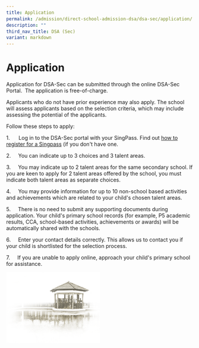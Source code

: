 ```yaml
---
title: Application
permalink: /admission/direct-school-admission-dsa/dsa-sec/application/
description: ""
third_nav_title: DSA (Sec)
variant: markdown
---
```

# **Application**

Application for DSA-Sec can be submitted through the online DSA-Sec Portal.&nbsp; The application is free-of-charge.

Applicants who do not have prior experience may also apply.  The school will assess applicants based on the selection criteria, which may include assessing the potential of the applicants.

Follow these steps to apply:

1.&nbsp;&nbsp;&nbsp;&nbsp;&nbsp; Log in to the DSA-Sec portal with your SingPass. Find out [how to register for a Singpass](https://www.singpass.gov.sg/home/ui/register/instructions) (if you don't have one.

2.&nbsp;&nbsp;&nbsp;&nbsp;&nbsp;You can indicate up to 3 choices and 3 talent areas.

3.&nbsp;&nbsp;&nbsp;&nbsp;&nbsp;You may indicate up to 2 talent areas for the same secondary school. If you are keen to apply for 2 talent areas offered by the school, you must indicate both talent areas as separate choices.

4.&nbsp;&nbsp;&nbsp;&nbsp;&nbsp;You may provide information for up to 10 non-school based activities and achievements which are related to your child's chosen talent areas.

5.&nbsp;&nbsp;&nbsp;&nbsp;&nbsp;There is no need to submit any supporting documents during application. Your child's primary school records (for example, P5 academic results, CCA, school-based activities, achievements or awards) will be automatically shared with the schools.

6.&nbsp;&nbsp;&nbsp;&nbsp;&nbsp;Enter your contact details correctly. This allows us to contact you if your child is shortlisted for the selection process.

7.&nbsp; &nbsp; &nbsp;If you are unable to apply online, approach your child's primary school for assistance.

<img src="/images/pavilion.png" style="width:50%">